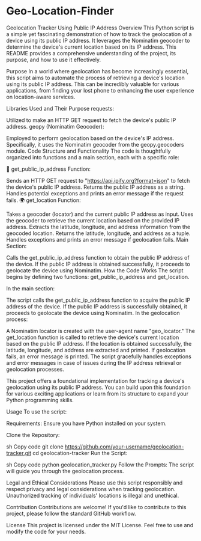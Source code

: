# Geo-Location-Finder
Geolocation Tracker Using Public IP Address
Overview
This Python script is a simple yet fascinating demonstration of how to track the geolocation of a device using its public IP address. It leverages the Nominatim geocoder to determine the device's current location based on its IP address. This README provides a comprehensive understanding of the project, its purpose, and how to use it effectively.

Purpose
In a world where geolocation has become increasingly essential, this script aims to automate the process of retrieving a device's location using its public IP address. This can be incredibly valuable for various applications, from finding your lost phone to enhancing the user experience on location-aware services.

Libraries Used and Their Purpose
requests:

Utilized to make an HTTP GET request to fetch the device's public IP address.
geopy (Nominatim Geocoder):

Employed to perform geolocation based on the device's IP address. Specifically, it uses the Nominatim geocoder from the geopy.geocoders module.
Code Structure and Functionality
The code is thoughtfully organized into functions and a main section, each with a specific role:

📡 get_public_ip_address Function:

Sends an HTTP GET request to "https://api.ipify.org?format=json" to fetch the device's public IP address.
Returns the public IP address as a string.
Handles potential exceptions and prints an error message if the request fails.
🌍 get_location Function:

Takes a geocoder (locator) and the current public IP address as input.
Uses the geocoder to retrieve the current location based on the provided IP address.
Extracts the latitude, longitude, and address information from the geocoded location.
Returns the latitude, longitude, and address as a tuple.
Handles exceptions and prints an error message if geolocation fails.
Main Section:

Calls the get_public_ip_address function to obtain the public IP address of the device.
If the public IP address is obtained successfully, it proceeds to geolocate the device using Nominatim.
How the Code Works
The script begins by defining two functions: get_public_ip_address and get_location.

In the main section:

The script calls the get_public_ip_address function to acquire the public IP address of the device.
If the public IP address is successfully obtained, it proceeds to geolocate the device using Nominatim.
In the geolocation process:

A Nominatim locator is created with the user-agent name "geo_locator."
The get_location function is called to retrieve the device's current location based on the public IP address.
If the location is obtained successfully, the latitude, longitude, and address are extracted and printed.
If geolocation fails, an error message is printed.
The script gracefully handles exceptions and error messages in case of issues during the IP address retrieval or geolocation processes.

This project offers a foundational implementation for tracking a device's geolocation using its public IP address. You can build upon this foundation for various exciting applications or learn from its structure to expand your Python programming skills.

Usage
To use the script:

Requirements: Ensure you have Python installed on your system.

Clone the Repository:

sh
Copy code
git clone https://github.com/your-username/geolocation-tracker.git
cd geolocation-tracker
Run the Script:

sh
Copy code
python geolocation_tracker.py
Follow the Prompts: The script will guide you through the geolocation process.

Legal and Ethical Considerations
Please use this script responsibly and respect privacy and legal considerations when tracking geolocation. Unauthorized tracking of individuals' locations is illegal and unethical.

Contribution
Contributions are welcome! If you'd like to contribute to this project, please follow the standard GitHub workflow.

License
This project is licensed under the MIT License. Feel free to use and modify the code for your needs.

